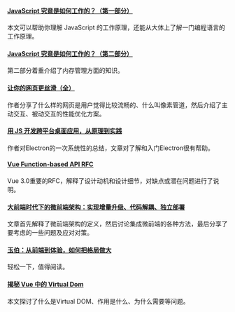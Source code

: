 
#### [JavaScript 究竟是如何工作的？（第一部分）](https://mp.weixin.qq.com/s/b5hov_EaznrtGHtwWQyb1A)
本文可以帮助你理解 JavaScript 的工作原理，还能从大体上了解一门编程语言的工作原理。

#### [JavaScript 究竟是如何工作的？（第二部分）](https://mp.weixin.qq.com/s/Yi0dVuM_LzrazjkuR6QbcQ)
第二部分着重介绍了内存管理方面的知识。

#### [让你的网页更丝滑（全）](https://mp.weixin.qq.com/s/wHb65dZxA8qEKhEF91Ko7g)
作者分享了什么样的网页是用户觉得比较流畅的、什么叫像素管道，然后介绍了主动交互、被动交互的性能优化方案。

#### [用 JS 开发跨平台桌面应用，从原理到实践](https://mp.weixin.qq.com/s/t1NOzfGDARp1iYRVWhiAlA)
作者对Electron的一次系统性的总结，文章对了解和入门Electron很有帮助。

#### [Vue Function-based API RFC](https://zhuanlan.zhihu.com/p/68477600)
Vue 3.0重要的RFC，解释了设计动机和设计细节，对缺点或潜在问题进行了说明。

#### [大前端时代下的微前端架构：实现增量升级、代码解耦、独立部署](https://mp.weixin.qq.com/s/DVkrV_KKE9KaGSeUSenc6w)
文章首先解释了微前端架构的定义，然后讨论集成微前端的各种方法，最后分享了要考虑的一些问题及应对对策。

#### [玉伯：从前端到体验，如何把格局做大](https://mp.weixin.qq.com/s/JXifreRbTQcFiLqSLTNtag)
轻松一下，值得阅读。

#### [揭秘 Vue 中的 Virtual Dom](https://mp.weixin.qq.com/s/JEBqzfTvxcLu8yWXZHxfZg)
本文探讨了什么是Virtual DOM、作用是什么、为什么需要等问题。